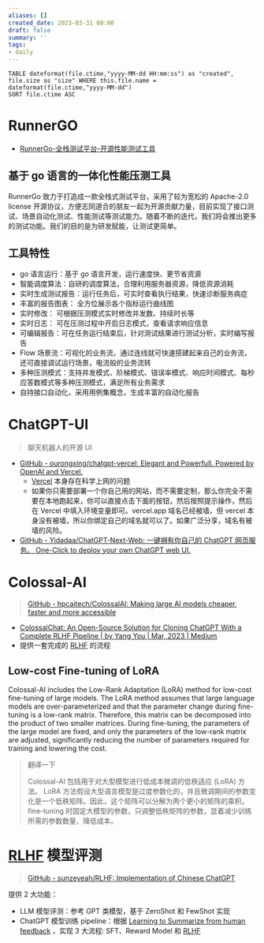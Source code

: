```yaml
---
aliases: []
created_date: 2023-03-31 00:00
draft: false
summary: ''
tags:
- daily
---
```


```dataview
TABLE dateformat(file.ctime,"yyyy-MM-dd HH:mm:ss") as "created", file.size as "size" WHERE this.file.name = dateformat(file.ctime,"yyyy-MM-dd")
SORT file.ctime ASC
```

# RunnerGO

- [RunnerGo-全栈测试平台-开源性能测试工具](https://www.runnergo.com/)

## 基于 go 语言的一体化性能压测工具

RunnerGo 致力于打造成一款全栈式测试平台，采用了较为宽松的 Apache-2.0 license 开源协议，方便志同道合的朋友一起为开源贡献力量，目前实现了接口测试、场景自动化测试、性能测试等测试能力。随着不断的迭代，我们将会推出更多的测试功能。我们的目的是为研发赋能，让测试更简单。

## 工具特性

- go 语言运行：基于 go 语言开发，运行速度快、更节省资源
- 智能调度算法：自研的调度算法，合理利用服务器资源，降低资源消耗
- 实时生成测试报告：运行任务后，可实时查看执行结果，快速诊断服务病症
- 丰富的报告图表： 全方位展示各个指标运行曲线图
- 实时修改： 可根据压测模式实时修改并发数、持续时长等
- 实时日志： 可在压测过程中开启日志模式，查看请求响应信息
- 可编辑报告：可在任务运行结束后，针对测试结果进行测试分析，实时编写报告
- Flow 场景流：可视化的业务流，通过连线就可快速搭建起来自己的业务流，还可直接调试运行场景，电流般的业务流转
- 多种压测模式：支持并发模式、阶梯模式、错误率模式、响应时间模式、每秒应答数模式等多种压测模式，满足所有业务需求
- 自持接口自动化，采用用例集概念，生成丰富的自动化报告

# ChatGPT-UI

> 聊天机器人的开源 UI

- [GitHub - ourongxing/chatgpt-vercel: Elegant and Powerfull. Powered by OpenAI and Vercel.](https://github.com/ourongxing/chatgpt-vercel)
	- [Vercel](../../Outputs/Card/Vercel.md) 本身存在科学上网的问题
	- 如果你只需要部署一个你自己用的网站，而不需要定制，那么你完全不需要在本地跑起来，你可以直接点击下面的按钮，然后按照提示操作，然后在 Vercel 中填入环境变量即可。vercel.app 域名已经被墙，但 vercel 本身没有被墙，所以你绑定自己的域名就可以了。如果广泛分享，域名有被墙的风险。
- [GitHub - Yidadaa/ChatGPT-Next-Web: 一键拥有你自己的 ChatGPT 网页服务。 One-Click to deploy your own ChatGPT web UI.](https://github.com/Yidadaa/ChatGPT-Next-Web)

# Colossal-AI

> [GitHub - hpcaitech/ColossalAI: Making large AI models cheaper, faster and more accessible](https://github.com/hpcaitech/ColossalAI)

- [ColossalChat: An Open-Source Solution for Cloning ChatGPT With a Complete RLHF Pipeline | by Yang You | Mar, 2023 | Medium](https://medium.com/@yangyou_berkeley/colossalchat-an-open-source-solution-for-cloning-chatgpt-with-a-complete-rlhf-pipeline-5edf08fb538b)
- 提供一套完成的 [RLHF](../../Inputs/Article/RLHF.md) 的流程
## Low-cost Fine-tuning of LoRA

Colossal-AI includes the Low-Rank Adaptation (LoRA) method for low-cost fine-tuning of large models. The LoRA method assumes that large language models are over-parameterized and that the parameter change during fine-tuning is a low-rank matrix. Therefore, this matrix can be decomposed into the product of two smaller matrices. During fine-tuning, the parameters of the large model are fixed, and only the parameters of the low-rank matrix are adjusted, significantly reducing the number of parameters required for training and lowering the cost.

> 翻译一下
> 
> Colossal-AI 包括用于对大型模型进行低成本微调的低秩适应 (LoRA) 方法。 LoRA 方法假设大型语言模型是过度参数化的，并且微调期间的参数变化是一个低秩矩阵。因此，这个矩阵可以分解为两个更小的矩阵的乘积。 fine-tuning 时固定大模型的参数，只调整低秩矩阵的参数，显着减少训练所需的参数数量，降低成本。

# [RLHF](../../Inputs/Article/RLHF.md) 模型评测

> [GitHub - sunzeyeah/RLHF: Implementation of Chinese ChatGPT](https://github.com/sunzeyeah/RLHF)

提供 2 大功能：
- LLM 模型评测：参考 GPT 类模型，基于 ZeroShot 和 FewShot 实现
- ChatGPT 模型训练 pipeline：根据 [Learning to Summarize from human feedback](https://arxiv.org/abs/2009.01325) ，实现 3 大流程: SFT、Reward Model 和 [RLHF](../../Inputs/Article/RLHF.md)